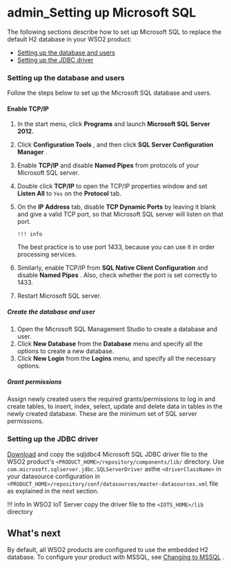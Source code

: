 # admin\_Setting up Microsoft SQL

The following sections describe how to set up Microsoft SQL to replace the default H2 database in your WSO2 product:

-   [Setting up the database and users](#admin_SettingupMicrosoftSQL-Settingupthedatabaseandusers)
-   [Setting up the JDBC driver](#admin_SettingupMicrosoftSQL-SettinguptheJDBCdriver)

### Setting up the database and users

Follow the steps below to set up the Microsoft SQL database and users.

#### Enable TCP/IP

1.  In the start menu, click **Programs** and launch **Microsoft SQL Server 2012.**
2.  Click **Configuration Tools** , and then click **SQL Server Configuration Manager** .
3.  Enable **TCP/IP** and disable **Named Pipes** from protocols of your Microsoft SQL server.
4.  Double click **TCP/IP** to open the TCP/IP properties window and set **Listen All** to `Yes` on the **Protocol** tab.
5.  On the **IP Address** tab, disable **TCP Dynamic Ports** by leaving it blank and give a valid TCP port, so that Microsoft SQL server will listen on that port.

        !!! info
    The best practice is to use port 1433, because you can use it in order processing services.


6.  Similarly, enable TCP/IP from **SQL Native Client Configuration** and disable **Named Pipes** . Also, check whether the port is set correctly to 1433.
7.  Restart Microsoft SQL server.

##### Create the database and user

1.  Open the Microsoft SQL Management Studio to create a database and user.
2.  Click **New Database** from the **Database** menu and specify all the options to create a new database.
3.  Click **New Login** from the **Logins** menu, and specify all the necessary options.

##### Grant permissions

Assign newly created users the required grants/permissions to log in and create tables, to insert, index, select, update and delete data in tables in the newly created database. These are the minimum set of SQL server permissions.

### Setting up the JDBC driver

[Download](https://msdn.microsoft.com/en-us/data/aa937724.aspx) and copy the sqljdbc4 Microsoft SQL JDBC driver file to the WSO2 product's `<PRODUCT_HOME>/repository/components/lib/` directory. Use `com.microsoft.sqlserver.jdbc.SQLServerDriver` asthe `<driverClassName>` in your datasource configuration in `<PRODUCT_HOME>/repository/conf/datasources/master-datasources.xml` file as explained in the next section.

!!! info
In WSO2 IoT Server copy the driver file to the `<IOTS_HOME>/lib` directory


## What's next

By default, all WSO2 products are configured to use the embedded H2 database. To configure your product with MSSQL, see [Changing to MSSQL](https://docs.wso2.com/display/ADMIN44x/Changing+to+MSSQL) .

